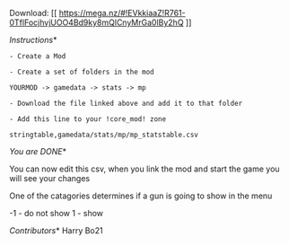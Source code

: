 Download: [[ https://mega.nz/#!EVkkiaaZ!R761-0TflFocjhvjUOO4Bd9ky8mQlCnyMrGa0lBy2hQ ]]

  *Instructions**

    - Create a Mod

    - Create a set of folders in the mod

`YOURMOD -> gamedata -> stats -> mp`

    - Download the file linked above and add it to that folder

    - Add this line to your !core_mod! zone

`stringtable,gamedata/stats/mp/mp_statstable.csv`

  *You are DONE**

You can now edit this csv, when you link the mod and start the game you will see your changes

One of the catagories determines if a gun is going to show in the menu

-1 - do not show
1 - show

  *Contributors**
Harry Bo21
